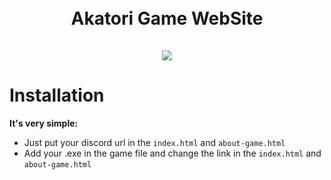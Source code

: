 <h1 align="center">
    <br>
  Akatori Game WebSite
  <br>
  <br>
  <img src="https://cdn.discordapp.com/attachments/936742811116667000/942813196526432276/unknown.png">
</h1>

# Installation

**It's very simple:** 

- Just put your discord url in the ```index.html``` and ``about-game.html``
- Add your .exe in the game file and change the link in the ```index.html``` and `about-game.html`
